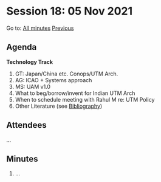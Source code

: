# Session 18: 05 Nov 2021

Go to: [All minutes](../index.md) [Previous](mom-0211.md)

## Agenda

**Technology Track**

1. GT: Japan/China etc. Conops/UTM Arch.
2. AG: ICAO + Systems approach
3. MS: UAM v1.0
4. What to beg/borrow/invent for Indian UTM Arch
5. When to schedule meeting with Rahul M re: UTM Policy
6. Other Literature (see [Bibliography](../bibliography.md))

## Attendees

...

## Minutes

1. ...